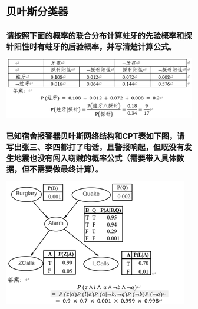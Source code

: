 # 贝叶斯分类器

## 请按照下面的概率的联合分布计算蛀牙的先验概率和探针阳性时有蛀牙的后验概率，并写清楚计算公式。
![img_6.png](img_6.png)


## 已知宿舍报警器贝叶斯网络结构和CPT表如下图，请写出张三、李四都打了电话，且警报响起，但既没有发生地震也没有闯入窃贼的概率公式（需要带入具体数据，但不需要做最终计算）。
![img_8.png](img_8.png)
